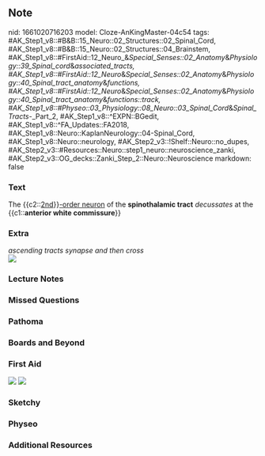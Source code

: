 ## Note
nid: 1661020716203
model: Cloze-AnKingMaster-04c54
tags: #AK_Step1_v8::#B&B::15_Neuro::02_Structures::02_Spinal_Cord, #AK_Step1_v8::#B&B::15_Neuro::02_Structures::04_Brainstem, #AK_Step1_v8::#FirstAid::12_Neuro_&_Special_Senses::02_Anatomy_&_Physiology::39_Spinal_cord_&_associated_tracts, #AK_Step1_v8::#FirstAid::12_Neuro_&_Special_Senses::02_Anatomy_&_Physiology::40_Spinal_tract_anatomy_&_functions, #AK_Step1_v8::#FirstAid::12_Neuro_&_Special_Senses::02_Anatomy_&_Physiology::40_Spinal_tract_anatomy_&_functions::track, #AK_Step1_v8::#Physeo::03_Physiology::08_Neuro::03_Spinal_Cord_&_Spinal_Tracts_-_Part_2, #AK_Step1_v8::^EXPN::BGedit, #AK_Step1_v8::^FA_Updates::FA2018, #AK_Step1_v8::Neuro::KaplanNeurology::04-Spinal_Cord, #AK_Step1_v8::Neuro::neurology, #AK_Step2_v3::!Shelf::Neuro::no_dupes, #AK_Step2_v3::#Resources::Neuro::step1_neuro::neuroscience_zanki, #AK_Step2_v3::OG_decks::Zanki_Step_2::Neuro::Neuroscience
markdown: false

### Text
<div>
  <div>
    The {{c2::<u>2nd</u>}}<u>-order neuron</u> of the
    <b>spinothalamic tract</b> <i>decussates</i> at the
    {{c1::<b>anterior white commissure</b>}}
  </div>
</div>

### Extra
<div>
  <i>ascending tracts synapse and then cross</i>
</div><img src="paste-18275085845071.jpg">

### Lecture Notes


### Missed Questions


### Pathoma


### Boards and Beyond


### First Aid
<img src="tmpbRxfRl.png"> <img src="tmp3VxUnT.png">

### Sketchy


### Physeo


### Additional Resources

